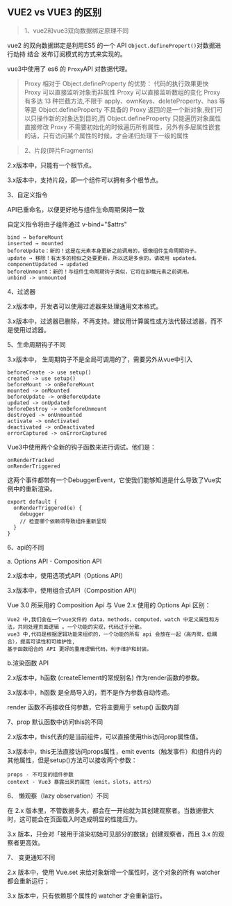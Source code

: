 ## VUE2 vs VUE3 的区别

>1、vue2和vue3双向数据绑定原理不同

vue2 的双向数据绑定是利用ES5 的一个 API `Object.definePropert()`对数据进行劫持 结合 发布订阅模式的方式来实现的。

vue3中使用了 es6 的 `Proxy`API 对数据代理。

> Proxy 相对于 Object.defineProperty 的优势：
代码的执行效果更快
Proxy 可以直接监听对象而非属性
Proxy 可以直接监听数组的变化
Proxy 有多达 13 种拦截方法,不限于 apply、ownKeys、deleteProperty、has 等等是 Object.defineProperty 不具备的
Proxy 返回的是一个新对象,我们可以只操作新的对象达到目的,而 Object.defineProperty 只能遍历对象属性直接修改
Proxy 不需要初始化的时候遍历所有属性，另外有多层属性嵌套的话，只有访问某个属性的时候，才会递归处理下一级的属性


>2、片段(碎片Fragments)

2.x版本中，只能有一个根节点。

3.x版本中，支持片段，即一个组件可以拥有多个根节点。


3、自定义指令

API已重命名，以便更好地与组件生命周期保持一致

自定义指令将由子组件通过 v-bind="$attrs"

```
bind → beforeMount
inserted → mounted
beforeUpdate：新的！这是在元素本身更新之前调用的，很像组件生命周期钩子。
update → 移除！有太多的相似之处要更新，所以这是多余的，请改用 updated。
componentUpdated → updated
beforeUnmount：新的！与组件生命周期钩子类似，它将在卸载元素之前调用。
unbind -> unmounted
```

4、过滤器

2.x版本中，开发者可以使用过滤器来处理通用文本格式。

3.x版本中，过滤器已删除，不再支持。建议用计算属性或方法代替过滤器，而不是使用过滤器。


5、生命周期钩子不同

3.x版本中， 生周期钩子不是全局可调用的了，需要另外从vue中引入

```
beforeCreate -> use setup()
created -> use setup()
beforeMount -> onBeforeMount
mounted -> onMounted
beforeUpdate -> onBeforeUpdate
updated -> onUpdated
beforeDestroy -> onBeforeUnmount
destroyed -> onUnmounted
activate -> onActivated
deactivated -> onDeactivated
errorCaptured -> onErrorCaptured
```
Vue3中使用两个全新的钩子函数来进行调试。他们是：

```
onRenderTracked
onRenderTriggered
```
这两个事件都带有一个DebuggerEvent，它使我们能够知道是什么导致了Vue实例中的重新渲染。

```
export default {
  onRenderTriggered(e) {
    debugger
    // 检查哪个依赖项导致组件重新呈现
  }
}
```

6、api的不同

a. Options API - Composition API

2.x版本中，使用选项式API（Options API）

3.x版本中，使用组合式API（Composition API）

Vue 3.0 所采用的 Composition Api 与 Vue 2.x 使用的 Options Api 区别：
```
Vue2 中,我们会在一个vue文件的 data，methods，computed，watch 中定义属性和方法，共同处理页面逻辑 。一个功能的实现，代码过于分散。
vue3 中,代码是根据逻辑功能来组织的，一个功能的所有 api 会放在一起（高内聚，低耦合），提高可读性和可维护性,
基于函数组合的 API 更好的重用逻辑代码，利于维护和封装。
```

b.渲染函数 API

2.x版本中，h函数 (createElement的常规别名) 作为render函数的参数。

3.x版本中，h函数 是全局导入的，而不是作为参数自动传递。

render 函数不再接收任何参数，它将主要用于 setup() 函数内部


7、prop 默认函数中访问this的不同

2.x版本中，this代表的是当前组件，可以直接使用this访问prop属性值。

3.x版本中，this无法直接访问props属性，emit events（触发事件）和组件内的其他属性，但是setup()方法可以接收两个参数：

```
props - 不可变的组件参数
context - Vue3 暴露出来的属性（emit，slots，attrs）
```


6、 懒观察（lazy observation）不同

在 2.x 版本里，不管数据多大，都会在一开始就为其创建观察者。当数据很大时，这可能会在页面载入时造成明显的性能压力。

3.x 版本，只会对「被用于渲染初始可见部分的数据」创建观察者，而且 3.x 的观察者更高效。


7、 变更通知不同

2.x 版本中，使用 Vue.set 来给对象新增一个属性时，这个对象的所有 watcher 都会重新运行；

3.x 版本中，只有依赖那个属性的 watcher 才会重新运行。


